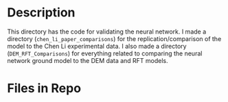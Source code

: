 # Description
This directory has the code for validating the neural network. I made a directory (```chen_li_paper_comparisons```) for the replication/comparison of the model to the Chen Li experimental data. I also made a directory (```DEM_RFT_Comparisons```) for everything related to comparing the neural network ground model to the DEM data and RFT models. <br />


# Files in Repo


